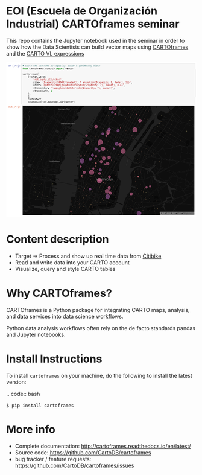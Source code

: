 # EOI (Escuela de Organización Industrial) CARTOframes seminar

This repo contains the Jupyter notebook used in the seminar in order to show how the Data Scientists can build vector maps using [CARTOframes](https://cartoframes.readthedocs.io/en/latest/) and the [CARTO VL expressions](https://carto.com/developers/carto-vl/v0.8.0/reference/#cartoexpressions)

<img src="./ny-citybikes-animation-thumb.png" alt="ny-citybikes-animation-thumb">

Content description
====================

- Target => Process and show up real time data from [Citibike](https://www.citibikenyc.com/system-data)
- Read and write data into your CARTO account
- Visualize, query and style CARTO tables

Why CARTOframes?
====================

CARTOframes is a Python package for integrating CARTO maps, analysis, and data services into data science workflows.

Python data analysis workflows often rely on the de facto standards pandas and Jupyter notebooks. 

Install Instructions
====================

To install `cartoframes` on your machine, do the following to install the
latest version:

.. code:: bash

    $ pip install cartoframes

More info
=========

- Complete documentation: http://cartoframes.readthedocs.io/en/latest/
- Source code: https://github.com/CartoDB/cartoframes
- bug tracker / feature requests: https://github.com/CartoDB/cartoframes/issues
